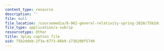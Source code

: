 ```yaml
---
content_type: resource
description: ''
file: null
file_location: /coursemedia/8-962-general-relativity-spring-2020/75b2ddeb2f3a677386b9173b200f5749_OIjLUzS6SQA.srt
file_type: application/x-subrip
resourcetype: Other
title: 3play caption file
uid: 75b2ddeb-2f3a-6773-86b9-173b200f5749
---
```


